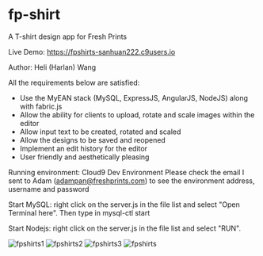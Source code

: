 # fp-shirt
 A T-shirt design app for Fresh Prints
 
 Live Demo: https://fpshirts-sanhuan222.c9users.io
 
 Author: Heli (Harlan) Wang

 All the requirements below are satisfied:
 - Use the MyEAN stack (MySQL, ExpressJS, AngularJS, NodeJS) along with fabric.js
 - Allow the ability for clients to upload, rotate and scale images within the editor
 - Allow input text to be created, rotated and scaled
 - Allow the designs to be saved and reopened
 - Implement an edit history for the editor
 - User friendly and aesthetically pleasing

 Running environment: Cloud9 Dev Environment
 Please check the email I sent to Adam (adampan@freshprints.com) to see the environment address, username and password
 
Start MySQL:  right click on the server.js in the file list and select "Open Terminal here". Then type in
 mysql-ctl start                                                                             

Start Nodejs:
 right click on the server.js in the file list and select "RUN". 
 
![fpshirts1](https://cloud.githubusercontent.com/assets/12112939/19217794/141b5e90-8db2-11e6-8c6f-4c728e126c05.png)
![fpshirts2](https://cloud.githubusercontent.com/assets/12112939/19217795/141c69b6-8db2-11e6-92df-f479f540d1b4.png)
![fpshirts3](https://cloud.githubusercontent.com/assets/12112939/19217796/141cb808-8db2-11e6-9676-50a01883c7ab.png)
![fpshirts](https://cloud.githubusercontent.com/assets/12112939/19217797/1ff8a696-8db2-11e6-8d19-89aeff23be9d.gif)
